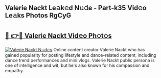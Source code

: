 ## Valerie Nackt Le𝚊k𝚎d N𝚞𝚍e - Part-k35 Vid𝚎o Le𝚊ks Photos RgCyG

# <h2><a href="http://fb2pbl.evod.top/?m=Valerie+Nackt">🔗 👉🔴 Valerie Nackt Vid𝚎o Ph𝚘t𝚘s</a></h2>

[![Valerie Nackt N𝚞d𝚎s](https://i.imgur.com/8V9OHl7.gif)](http://fb2pbl.evod.top/?m=Valerie+Nackt)
Online content creator Valerie Nackt who has gained popularity for posting lifestyle and dance-related content, including dance trend performances and mini vlogs. Valerie Nackt public persona is one of intelligence and wit, but he's also known for his compassion and empathy. 
